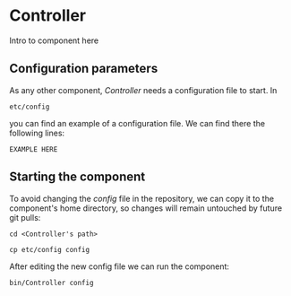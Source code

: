 # Controller
Intro to component here


## Configuration parameters
As any other component, *Controller* needs a configuration file to start. In
```
etc/config
```
you can find an example of a configuration file. We can find there the following lines:
```
EXAMPLE HERE
```

## Starting the component
To avoid changing the *config* file in the repository, we can copy it to the component's home directory, so changes will remain untouched by future git pulls:

```
cd <Controller's path> 
```
```
cp etc/config config
```

After editing the new config file we can run the component:

```
bin/Controller config
```
